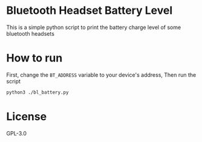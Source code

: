 # Bluetooth Headset Battery Level

This is a simple python script to print the battery charge level of some bluetooth headsets

# How to run
First, change the `BT_ADDRESS` variable to your device's address, Then run the script
```bash
python3 ./bl_battery.py
```

# License
GPL-3.0

